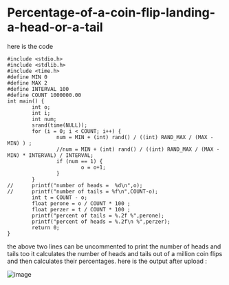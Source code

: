 # Percentage-of-a-coin-flip-landing-a-head-or-a-tail
here is the code
```
#include <stdio.h>
#include <stdlib.h>
#include <time.h>
#define MIN 0
#define MAX 2
#define INTERVAL 100
#define COUNT 1000000.00
int main() {
        int o;
        int i;
        int num;
        srand(time(NULL));
        for (i = 0; i < COUNT; i++) {
                num = MIN + (int) rand() / ((int) RAND_MAX / (MAX - MIN) ) ;
                //num = MIN + (int) rand() / ((int) RAND_MAX / (MAX - MIN) * INTERVAL) / INTERVAL;
                if (num == 1) {
                        o = o+1;
                }
        }
//      printf("number of heads =  %d\n",o);
//      printf("number of tails = %f\n",COUNT-o);
        int t = COUNT - o;
        float perone = o / COUNT * 100 ;
        float perzer = t / COUNT * 100 ;
        printf("percent of tails = %.2f %",perone);
        printf("percent of heads = %.2f\n %",perzer);
        return 0;
}
```
the above two lines can be uncommented to print the number of heads and tails too 
it calculates the number of heads and tails out of a million coin flips and then calculates their percentages. 
here is the output after upload :



![image](https://user-images.githubusercontent.com/124582454/220929199-cba7b21a-1e96-4f59-a3ba-4331faf8448a.png)


